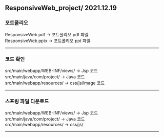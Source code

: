 ## ResponsiveWeb_project/ 2021.12.19 

### 포트폴리오
ResponsiveWeb.pdf ->  포트폴리오 pdf 파일  
ResponsiveWeb.pptx -> 포트폴리오 ppt 파일
***
### 코드 확인
src/main/webapp/WEB-INF/views/ -> Jsp 코드    
src/main/java/com/project/ -> Java 코드   
src/main/webapp/resources/ -> css/js/image 코드    
***
### 스프링 파일 다운로드 
src/main/webapp/WEB-INF/views/ -> Jsp 코드    
src/main/java/com/project/ -> Java 코드   
src/main/webapp/resources/ -> css/js/
***

